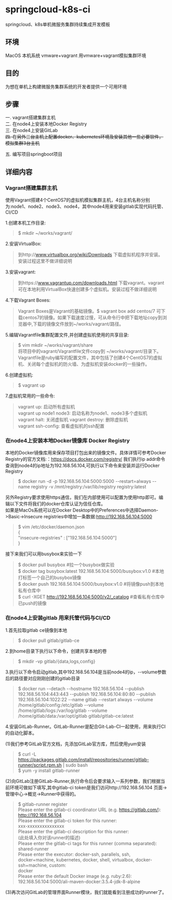 springcloud-k8s-ci
========
springcloud、k8s单机微服务集群持续集成开发模板


## 环境
MacOS           本机系统
vmware+vagrant  用vmware+vagrant模拟集群环境

## 目的
为想在单机上构建微服务集群系统的开发者提供一个可用环境

## 步骤
一. vagrant搭建集群主机  
二. 在node4上安装本地Docker Registry  
三. 在node4上安装GitLab  
~~四. 在另外三台主机上配置docker、kubernetes环境及安装其他一些必要软件，模拟集群3台主机~~

五. 编写项目springboot项目

## 详细内容
### Vagrant搭建集群主机
使用Vagrant搭建4个CentOS7的虚拟机模拟集群主机，4台主机名称分别为:node1、node2、node3、node4，其中node4用来安装gitlab实现代码托管、CI/CD

1.创建本机工作目录:  
>$ mkdir ~/works/vagrant/

2.安装VirtualBox:  
>到http://www.virtualbox.org/wiki/Downloads 下载虚拟机程序并安装。安装过程这里不做详细说明

3.安装vagrant:  
>到https://www.vagrantup.com/downloads.html 下载vagrant。vagrant可在本地利用VirtualBox快速创建多个虚拟机。安装过程不做详细说明

4.下载Vagrant Boxes:  
>Vagrant Boxes是Vagrant的基础镜像。$ vagrant box add centos/7 可下载centos7的镜像。如果下载速度过慢，可从命令行中把下载地址copy到浏览器中,下载的镜像文件放到~/works/vagrant/路径。  

5.编辑Vagrantfile集群配置文件,并创建虚拟机使用的共享目录:  
>$ vim mkdir ~/works/vagrant/share  
将项目中的vagrant/Vagrantfile文件copy到 ~/works/vagrant/目录下。Vagrantfile是ruby编写的配置文件，其中包括了创建4个CentOS7的虚拟机、关闭每个虚拟机的防火墙、为虚拟机安装docker的一些操作。

6.创建虚拟机:
>$ vagrant up

7.虚拟机常用的一些命令:
>vagrant up:			启动所有虚拟机  
>vagrant up node1 node3:	启动名称为node1、node3多个虚拟机  
>vagrant halt:			关闭虚拟机
>vagrant destroy:		删除虚拟机  
>vagrant ssh-config:		查看虚拟机的ssh配置

### 在node4上安装本地Docker镜像库 Docker Registry
本地的Docker镜像库用来保存项目打包出来的镜像文件。具体详情可参考Docker Registry的官方文档:：https://docs.docker.com/registry/
我们执行ip addr命令查询到node4的ip地址为192.168.56.104,可执行以下命令来安装并运行Docker Registry
>$ docker run -d -p 192.168.56.104:5000:5000 --restart=always --name registry -v /mnt/registry:/var/lib/registry registry:latest

另外Registry要求使用https通信，我们在内部使用可以配置为使用http即可。编辑以下文件将我们的docker仓库认证为信任仓库。  
如果是MacOs系统可以在Docker Desktop中的Preferences中选择Daemon->Basic->Insecure registries中增加一条数据:http://192.168.56.104:5000

>$ vim /etc/docker/daemon.json  
>{  
>   "insecure-registries" : ["192.168.56.104:5000"]  
>}  

接下来我们可以用busybox来实验一下  
>$ docker pull busybox                                              #拉一个busybox做实验  
>$ docker tag busybox:latest 192.168.56.104:5000/busybox:v1.0       #本地打标签一个自己的busybox镜像  
>$ docker push 192.168.56.104:5000/busybox:v1.0                     #将镜像push到本地私有仓库中  
>$ curl -XGET http://192.168.56.104:5000/v2/_catalog                #查看私有仓库中已push的镜像  

### 在node4上安装gitlab 用来托管代码与CI/CD  
1.首先拉取gitlab ce镜像到本地  
>$ docker pull gitlab/gitlab-ce  

2.到home目录下执行以下命令，创建共享本地的卷  
>$ mkdir -vp gitlab/{data,logs,config}  

3.执行以下命令启动gitlab,其中192.168.56.104是当前node4的ip，--volume参数后的路径要对应刚刚创建的gitlab目录  
>$ docker run --detach --hostname 192.168.56.104 --publish 192.168.56.104:443:443 --publish 192.168.56.104:80:80 --publish 192.168.56.104:1022:22 --name gitlab --restart always --volume /home/gitlab/config:/etc/gitlab --volume /home/gitlab/logs:/var/log/gitlab --volume /home/gitlab/data:/var/opt/gitlab gitlab/gitlab-ce:latest  

4.安装GitLab-Runner。GitLab-Runner是配合Git-Lab-CI一起使用，用来执行CI的自动化脚本。

(1)我们参考GitLab官方文档，先添加GitLab官方库，然后使用yum安装  
>$ curl -L https://packages.gitlab.com/install/repositories/runner/gitlab-runner/script.rpm.sh | sudo bash  
>$ yum -y install gitlab-runner  

(2)向GitLab注册GitLab-Runner,执行命令后会要求输入一系列参数，我们根据当前环境可做如下填写,其中gitlab-ci token是我们访问http://192.168.56.104 页面->管理中心->概览->Runner中获得的。
>$ gitlab-runner register  
Please enter the gitlab-ci coordinator URL (e.g. https://gitlab.com/):  
http://192.168.56.104  
Please enter the gitlab-ci token for this runner:  
xxx-xxxxxxxxxxxxxxx  
Please enter the gitlab-ci description for this runner:  
(此处填入你对该runner的描述)  
Please enter the gitlab-ci tags for this runner (comma separated):  
shared-runner  
Please enter the executor: docker-ssh, parallels, ssh, docker+machine, kubernetes, docker, shell, virtualbox, docker-ssh+machine, custom:  
docker  
Please enter the default Docker image (e.g. ruby:2.6):  
192.168.56.104:5000/ali-maven-docker:3.5.4-jdk-8-alpine  

(3)再次访问GitLab的管理界面Runner模块，我们就能看到注册成功的runner了。
